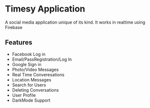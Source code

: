 # Timesy Application

A social media application unique of its kind. It works in realtime using Firebase

## Features
- Facebook Log in
- Email/PassRegistration/Log In
- Google Sign in
- Photo/Video Messages
- Real Time Converesations
- Location Messages
- Search for Users
- Deleting Conversations
- User Profile
- DarkMode Support



